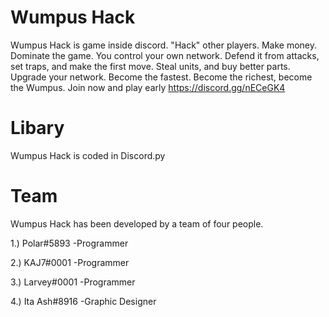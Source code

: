 # Wumpus Hack
Wumpus Hack is game inside discord.
"Hack" other players.
Make money.
Dominate the game.
You control your own network. Defend it from attacks, set traps, and make the first move. Steal units, and buy better parts. Upgrade your network. Become the fastest. Become the richest, become the Wumpus. Join now and play early https://discord.gg/nECeGK4

# Libary
Wumpus Hack is coded in Discord.py

# Team
Wumpus Hack has been developed by a team of four people.

1.) Polar#5893
-Programmer

2.) KAJ7#0001
-Programmer

3.) Larvey#0001
-Programmer

4.) Ita Ash#8916
-Graphic Designer
